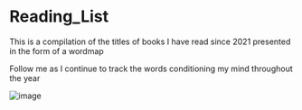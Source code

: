 # Reading_List
This is a compilation of the titles of books I have read since 2021 presented in the form of a wordmap

Follow me as I continue to track the words conditioning my mind throughout the year

![image](https://user-images.githubusercontent.com/92489108/210157594-8eb04047-bac7-4981-bb51-71b69bc3a425.png)
